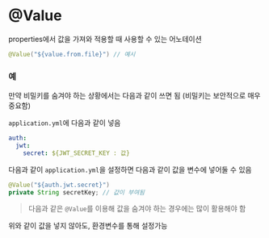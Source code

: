 # @Value

properties에서 값을 가져와 적용할 때 사용할 수 있는 어노테이션

```java
@Value("${value.from.file}") // 예시
```

### 예

만약 비밀키를 숨겨야 하는 상황에서는 다음과 같이 쓰면 됨 (비밀키는 보안적으로 매우 중요함)

`application.yml`에 다음과 같이 넣음

```application.yml
auth:
  jwt:
    secret: ${JWT_SECRET_KEY : 값}
```

다음과 같이 `application.yml`을 설정하면 다음과 같이 값을 변수에 넣어둘 수 있음

```java
@Value("${auth.jwt.secret}")
private String secretKey; // 값이 부여됨
```

> 다음과 같은 `@Value`를 이용해 값을 숨겨야 하는 경우에는 많이 활용해야 함

위와 같이 값을 넣지 않아도, 환경변수를 통해 설정가능